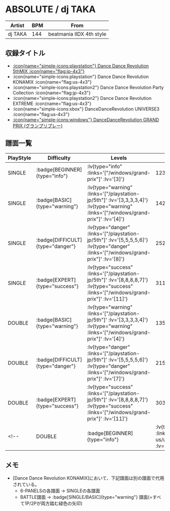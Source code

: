# ABSOLUTE / dj TAKA

|Artist|BPM|From|
|------|---|----|
|dj TAKA|144|beatmania IIDX 4th style|

## 収録タイトル

- [ :icon{name="simple-icons:playstation"} Dance Dance Revolution 5thMIX :icon{name="flag:jp-4x3"} ](/playstation-jp/5th)
- :icon{name="simple-icons:playstation"} Dance Dance Revolution KONAMIX :icon{name="flag:us-4x3"}
- :icon{name="simple-icons:playstation2"} Dance Dance Revolution Party Collection :icon{name="flag:jp-4x3"}
- :icon{name="simple-icons:playstation2"} Dance Dance Revolution EXTREME :icon{name="flag:us-4x3"}
- :icon{name="simple-icons:xbox"} DanceDanceRevolution UNIVERSE3 :icon{name="flag:us-4x3"}
- [ :icon{name="simple-icons:windows"} DanceDanceRevolution GRAND PRIX (グランプリプレー)](/windows/grand-prix)

## 譜面一覧

|PlayStyle|Difficulty|Levels|Notes|Movie|
|---------|----------|------|-----|-----|
|SINGLE| :badge[BEGINNER]{type="info"} | :lv{type="info" :links='["/windows/grand-prix"]' :lv='[3]'} |123/0||
|SINGLE| :badge[BASIC]{type="warning"} | :lv{type="warning" :links='["/playstation-jp/5th"]' :lv='[3,3,3,3,4]'}  :lv{type="warning" :links='["/windows/grand-prix"]' :lv='[4]'} |142/0||
|SINGLE| :badge[DIFFICULT]{type="danger"} | :lv{type="danger" :links='["/playstation-jp/5th"]' :lv='[5,5,5,5,6]'}  :lv{type="danger" :links='["/windows/grand-prix"]' :lv='[8]'} |252/0||
|SINGLE| :badge[EXPERT]{type="success"} | :lv{type="success" :links='["/playstation-jp/5th"]' :lv='[8,8,8,8,7]'}  :lv{type="success" :links='["/windows/grand-prix"]' :lv='[11]'} |311/0||
|DOUBLE| :badge[BASIC]{type="warning"} | :lv{type="warning" :links='["/playstation-jp/5th"]' :lv='[3,3,3,3,4]'}  :lv{type="warning" :links='["/windows/grand-prix"]' :lv='[4]'} |135/0||
|DOUBLE| :badge[DIFFICULT]{type="danger"} | :lv{type="danger" :links='["/playstation-jp/5th"]' :lv='[5,5,5,5,6]'}  :lv{type="danger" :links='["/windows/grand-prix"]' :lv='[7]'} |215/0||
|DOUBLE| :badge[EXPERT]{type="success"} | :lv{type="success" :links='["/playstation-jp/5th"]' :lv='[8,8,8,8,7]'}  :lv{type="success" :links='["/windows/grand-prix"]' :lv='[11]'} |303/0||
<!-- |DOUBLE| :badge[BEGINNER]{type="info"} | :lv{type="info" :links='["/xbox360-us/universe3"]' :lv='[?]'} ||| -->

## メモ

- [Dance Dance Revolution KONAMIX]において、下記譜面は別の譜面で代用されている。
  - 6-PANELSの各譜面 → SINGLEの各譜面
  - BATTLE譜面 → :badge[SINGLE/BASIC]{type="warning"} 譜面(=すべて1P/2Pが両方踏む緑色の矢印)
